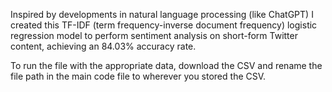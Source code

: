 Inspired by developments in natural language processing (like ChatGPT) I created this TF-IDF (term frequency-inverse document frequency) logistic regression model to perform sentiment analysis on short-form Twitter content, achieving an 84.03% accuracy rate.

To run the file with the appropriate data, download the CSV and rename the file path in the main code file to wherever you stored the CSV.

